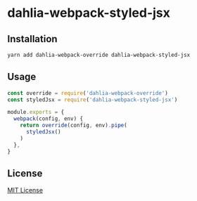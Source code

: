 # dahlia-webpack-styled-jsx

## Installation

```sh
yarn add dahlia-webpack-override dahlia-webpack-styled-jsx
```

## Usage

```js
const override = require('dahlia-webpack-override')
const styledJsx = require('dahlia-webpack-styled-jsx')

module.exports = {
  webpack(config, env) {
    return override(config, env).pipe(
      styledJsx()
    )
  },
}

```

## License

[MIT License](https://github.com/forsigner/dahlia-webpack-override/blob/master/LICENSE)
